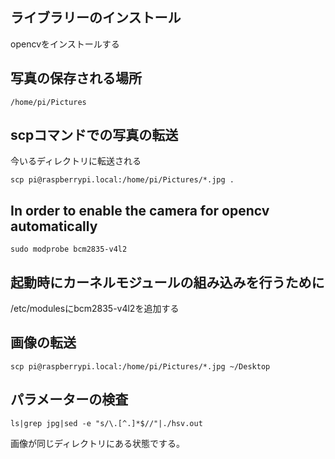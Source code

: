 ## ライブラリーのインストール
opencvをインストールする
## 写真の保存される場所
```shell
/home/pi/Pictures
```
## scpコマンドでの写真の転送
今いるディレクトリに転送される
```shell
scp pi@raspberrypi.local:/home/pi/Pictures/*.jpg .
```
## In order to enable the camera for opencv automatically
```shell
sudo modprobe bcm2835-v4l2
```
## 起動時にカーネルモジュールの組み込みを行うために
/etc/modulesにbcm2835-v4l2を追加する

## 画像の転送
```shell
scp pi@raspberrypi.local:/home/pi/Pictures/*.jpg ~/Desktop
```

## パラメーターの検査
```shell
ls|grep jpg|sed -e "s/\.[^.]*$//"|./hsv.out
```
画像が同じディレクトリにある状態でする。
